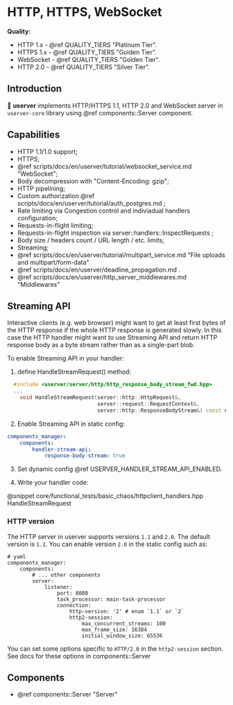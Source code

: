 # HTTP, HTTPS, WebSocket

**Quality:**
* HTTP 1.x - @ref QUALITY_TIERS "Platinum Tier".
* HTTPS 1.x - @ref QUALITY_TIERS "Golden Tier".
* WebSocket - @ref QUALITY_TIERS "Golden Tier".
* HTTP 2.0 - @ref QUALITY_TIERS "Silver Tier".

## Introduction

🐙 **userver** implements HTTP/HTTPS 1.1, HTTP 2.0 and WebSocket server in
`userver-core` library using @ref components::Server component.

## Capabilities

* HTTP 1.1/1.0 support;
* HTTPS;
* @ref scripts/docs/en/userver/tutorial/websocket_service.md "WebSocket";
* Body decompression with "Content-Encoding: gzip";
* HTTP pipelining;
* Custom authorization @ref scripts/docs/en/userver/tutorial/auth_postgres.md ;
* Rate limiting via Congestion control and indiviadual handlers configuration;
* Requests-in-flight limiting;
* Requests-in-flight inspection via server::handlers::InspectRequests ;
* Body size / headers count / URL length / etc. limits;
* Streaming;
* @ref scripts/docs/en/userver/tutorial/multipart_service.md "File uploads and multipart/form-data"
* @ref scripts/docs/en/userver/deadline_propagation.md .
* @ref scripts/docs/en/userver/http_server_middlewares.md "Middlewares"

## Streaming API

Interactive clients (e.g. web browser) might want to get at least first bytes of
the HTTP response if the whole HTTP response is generated slowly. In this case
the HTTP handler might want to use Streaming API and return HTTP response body
as a byte stream rather than as a single-part blob.

To enable Streaming API in your handler:

1) define HandleStreamRequest() method:
```cpp
  #include <userver/server/http/http_response_body_stream_fwd.hpp>
  ...
    void HandleStreamRequest(server::http::HttpRequest&,
                             server::request::RequestContext&,
                             server::http::ResponseBodyStream&) const override;
```

2) Enable Streaming API in static config:
```yaml
components_manager:
    components:
        handler-stream-api:
            response-body-stream: true
```

3) Set dynamic config @ref USERVER_HANDLER_STREAM_API_ENABLED.

4) Write your handler code:

@snippet core/functional_tests/basic_chaos/httpclient_handlers.hpp HandleStreamRequest


### HTTP version

The HTTP server in userver supports versions `1.1` and `2.0`. The default version is `1.1`.
You can enable version `2.0` in the static config such as:
```
# yaml
components_manager:
    components:
        # ... other components
        server:
            listener:
                port: 8080
                task_processor: main-task-processor
                connection:
                    http-version: '2' # enum `1.1` or `2`
                    http2-session:
                        max_concurrent_streams: 100
                        max_frame_size: 16384
                        initial_window_size: 65536
```
You can set some options specific to `HTTP/2.0` in the `http2-session` section. See docs for these options in components::Server


## Components

* @ref components::Server "Server"

